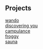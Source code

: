 <h2 id="projects">Projects</h2>

<div class="portfolio-grid">
    <a href="/site/wando" class="portfolio-item"><div></div>wando</a>
    <a href="/site/discoveringyou" class="portfolio-item"><div></div>discovering you</a>
    <a href="/site/campulance" class="portfolio-item"><div></div>campulance</a>
    <a href="/site/froggy" class="portfolio-item"><div></div>froggy</a>
    <a href="/site/sauna2021" class="portfolio-item"><div></div>sauna</a>
    <!-- <a class="portfolio-item">test</a>
    <a class="portfolio-item">test</a>
    <a class="portfolio-item">test</a>
    <a class="portfolio-item">test</a>
    <a class="portfolio-item">test</a> -->

</div>